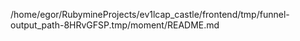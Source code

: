 /home/egor/RubymineProjects/ev1lcap_castle/frontend/tmp/funnel-output_path-8HRvGFSP.tmp/moment/README.md